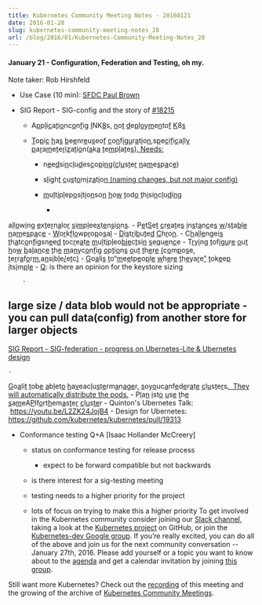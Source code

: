 ```yaml
---
title: Kubernetes Community Meeting Notes - 20160121
date: 2016-01-28
slug: kubernetes-community-meeting-notes_28
url: /blog/2016/01/Kubernetes-Community-Meeting-Notes_28
---
```

#### January 21 - Configuration, Federation and Testing, oh my.&nbsp;


Note taker: Rob Hirshfeld
  - Use Case (10 min): [SFDC Paul Brown](https://docs.google.com/a/google.com/presentation/d/1MEI97efplr3f-GDX1GcWGfkEuGKKV-4niu27kHOeMLk/edit?usp=sharing_eid&ts=56a114f8)
  - SIG Report - SIG-config and the story of [#18215](https://github.com/kubernetes/kubernetes/pull/18215)

    - A[p](https://github.com/kubernetes/kubernetes/pull/18215)p[l](https://github.com/kubernetes/kubernetes/pull/18215)i[c](https://github.com/kubernetes/kubernetes/pull/18215)a[t](https://github.com/kubernetes/kubernetes/pull/18215)i[o](https://github.com/kubernetes/kubernetes/pull/18215)n[](https://github.com/kubernetes/kubernetes/pull/18215)c[o](https://github.com/kubernetes/kubernetes/pull/18215)n[f](https://github.com/kubernetes/kubernetes/pull/18215)i[g](https://github.com/kubernetes/kubernetes/pull/18215) [I](https://github.com/kubernetes/kubernetes/pull/18215)N[](https://github.com/kubernetes/kubernetes/pull/18215)K[8](https://github.com/kubernetes/kubernetes/pull/18215)s[,](https://github.com/kubernetes/kubernetes/pull/18215) [n](https://github.com/kubernetes/kubernetes/pull/18215)o[t](https://github.com/kubernetes/kubernetes/pull/18215) [d](https://github.com/kubernetes/kubernetes/pull/18215)e[p](https://github.com/kubernetes/kubernetes/pull/18215)l[o](https://github.com/kubernetes/kubernetes/pull/18215)y[m](https://github.com/kubernetes/kubernetes/pull/18215)e[n](https://github.com/kubernetes/kubernetes/pull/18215)t[](https://github.com/kubernetes/kubernetes/pull/18215)o[f](https://github.com/kubernetes/kubernetes/pull/18215) [K](https://github.com/kubernetes/kubernetes/pull/18215)8[s](https://github.com/kubernetes/kubernetes/pull/18215)
    - [T](https://github.com/kubernetes/kubernetes/pull/18215)o[p](https://github.com/kubernetes/kubernetes/pull/18215)i[c](https://github.com/kubernetes/kubernetes/pull/18215) [h](https://github.com/kubernetes/kubernetes/pull/18215)a[s](https://github.com/kubernetes/kubernetes/pull/18215) [b](https://github.com/kubernetes/kubernetes/pull/18215)e[e](https://github.com/kubernetes/kubernetes/pull/18215)n[](https://github.com/kubernetes/kubernetes/pull/18215)r[e](https://github.com/kubernetes/kubernetes/pull/18215)u[s](https://github.com/kubernetes/kubernetes/pull/18215)e[](https://github.com/kubernetes/kubernetes/pull/18215)o[f](https://github.com/kubernetes/kubernetes/pull/18215) [c](https://github.com/kubernetes/kubernetes/pull/18215)o[n](https://github.com/kubernetes/kubernetes/pull/18215)f[i](https://github.com/kubernetes/kubernetes/pull/18215)g[u](https://github.com/kubernetes/kubernetes/pull/18215)r[a](https://github.com/kubernetes/kubernetes/pull/18215)t[i](https://github.com/kubernetes/kubernetes/pull/18215)o[n](https://github.com/kubernetes/kubernetes/pull/18215),[](https://github.com/kubernetes/kubernetes/pull/18215)s[p](https://github.com/kubernetes/kubernetes/pull/18215)e[c](https://github.com/kubernetes/kubernetes/pull/18215)i[f](https://github.com/kubernetes/kubernetes/pull/18215)i[c](https://github.com/kubernetes/kubernetes/pull/18215)a[l](https://github.com/kubernetes/kubernetes/pull/18215)l[y](https://github.com/kubernetes/kubernetes/pull/18215) [p](https://github.com/kubernetes/kubernetes/pull/18215)a[r](https://github.com/kubernetes/kubernetes/pull/18215)a[m](https://github.com/kubernetes/kubernetes/pull/18215)e[t](https://github.com/kubernetes/kubernetes/pull/18215)e[r](https://github.com/kubernetes/kubernetes/pull/18215)i[z](https://github.com/kubernetes/kubernetes/pull/18215)a[t](https://github.com/kubernetes/kubernetes/pull/18215)i[o](https://github.com/kubernetes/kubernetes/pull/18215)n[](https://github.com/kubernetes/kubernetes/pull/18215)([a](https://github.com/kubernetes/kubernetes/pull/18215)k[a](https://github.com/kubernetes/kubernetes/pull/18215) [t](https://github.com/kubernetes/kubernetes/pull/18215)e[m](https://github.com/kubernetes/kubernetes/pull/18215)p[l](https://github.com/kubernetes/kubernetes/pull/18215)a[t](https://github.com/kubernetes/kubernetes/pull/18215)e[s](https://github.com/kubernetes/kubernetes/pull/18215))[. Needs:](https://github.com/kubernetes/kubernetes/pull/18215)

      - n[e](https://github.com/kubernetes/kubernetes/pull/18215)e[d](https://github.com/kubernetes/kubernetes/pull/18215)s[](https://github.com/kubernetes/kubernetes/pull/18215)i[n](https://github.com/kubernetes/kubernetes/pull/18215)c[l](https://github.com/kubernetes/kubernetes/pull/18215)u[d](https://github.com/kubernetes/kubernetes/pull/18215)e[](https://github.com/kubernetes/kubernetes/pull/18215)s[c](https://github.com/kubernetes/kubernetes/pull/18215)o[p](https://github.com/kubernetes/kubernetes/pull/18215)i[n](https://github.com/kubernetes/kubernetes/pull/18215)g[](https://github.com/kubernetes/kubernetes/pull/18215)([c](https://github.com/kubernetes/kubernetes/pull/18215)l[u](https://github.com/kubernetes/kubernetes/pull/18215)s[t](https://github.com/kubernetes/kubernetes/pull/18215)e[r](https://github.com/kubernetes/kubernetes/pull/18215) [n](https://github.com/kubernetes/kubernetes/pull/18215)a[m](https://github.com/kubernetes/kubernetes/pull/18215)e[s](https://github.com/kubernetes/kubernetes/pull/18215)p[a](https://github.com/kubernetes/kubernetes/pull/18215)c[e](https://github.com/kubernetes/kubernetes/pull/18215))
      - s[l](https://github.com/kubernetes/kubernetes/pull/18215)i[g](https://github.com/kubernetes/kubernetes/pull/18215)h[t](https://github.com/kubernetes/kubernetes/pull/18215) [c](https://github.com/kubernetes/kubernetes/pull/18215)u[s](https://github.com/kubernetes/kubernetes/pull/18215)t[o](https://github.com/kubernetes/kubernetes/pull/18215)m[i](https://github.com/kubernetes/kubernetes/pull/18215)z[a](https://github.com/kubernetes/kubernetes/pull/18215)t[i](https://github.com/kubernetes/kubernetes/pull/18215)o[n (naming changes, but not major config)](https://github.com/kubernetes/kubernetes/pull/18215)
      - [m](https://github.com/kubernetes/kubernetes/pull/18215)u[l](https://github.com/kubernetes/kubernetes/pull/18215)t[i](https://github.com/kubernetes/kubernetes/pull/18215)p[l](https://github.com/kubernetes/kubernetes/pull/18215)e[](https://github.com/kubernetes/kubernetes/pull/18215)p[o](https://github.com/kubernetes/kubernetes/pull/18215)s[i](https://github.com/kubernetes/kubernetes/pull/18215)t[i](https://github.com/kubernetes/kubernetes/pull/18215)o[n](https://github.com/kubernetes/kubernetes/pull/18215)s[](https://github.com/kubernetes/kubernetes/pull/18215)o[n](https://github.com/kubernetes/kubernetes/pull/18215) [h](https://github.com/kubernetes/kubernetes/pull/18215)o[w](https://github.com/kubernetes/kubernetes/pull/18215) [t](https://github.com/kubernetes/kubernetes/pull/18215)o[](https://github.com/kubernetes/kubernetes/pull/18215)d[o](https://github.com/kubernetes/kubernetes/pull/18215) [t](https://github.com/kubernetes/kubernetes/pull/18215)h[i](https://github.com/kubernetes/kubernetes/pull/18215)s[](https://github.com/kubernetes/kubernetes/pull/18215)i[n](https://github.com/kubernetes/kubernetes/pull/18215)c[l](https://github.com/kubernetes/kubernetes/pull/18215)u[d](https://github.com/kubernetes/kubernetes/pull/18215)i[n](https://github.com/kubernetes/kubernetes/pull/18215)g[](https://github.com/kubernetes/kubernetes/pull/18215)

        -
a[l](https://github.com/kubernetes/kubernetes/pull/18215)l[o](https://github.com/kubernetes/kubernetes/pull/18215)w[i](https://github.com/kubernetes/kubernetes/pull/18215)n[g](https://github.com/kubernetes/kubernetes/pull/18215) [e](https://github.com/kubernetes/kubernetes/pull/18215)x[t](https://github.com/kubernetes/kubernetes/pull/18215)e[r](https://github.com/kubernetes/kubernetes/pull/18215)n[a](https://github.com/kubernetes/kubernetes/pull/18215)l[](https://github.com/kubernetes/kubernetes/pull/18215)o[r](https://github.com/kubernetes/kubernetes/pull/18215) [s](https://github.com/kubernetes/kubernetes/pull/18215)i[m](https://github.com/kubernetes/kubernetes/pull/18215)p[l](https://github.com/kubernetes/kubernetes/pull/18215)e[](https://github.com/kubernetes/kubernetes/pull/18215)e[x](https://github.com/kubernetes/kubernetes/pull/18215)t[e](https://github.com/kubernetes/kubernetes/pull/18215)n[s](https://github.com/kubernetes/kubernetes/pull/18215)i[o](https://github.com/kubernetes/kubernetes/pull/18215)n[s](https://github.com/kubernetes/kubernetes/pull/18215).
        -
P[e](https://github.com/kubernetes/kubernetes/pull/18215)t[S](https://github.com/kubernetes/kubernetes/pull/18215)e[t](https://github.com/kubernetes/kubernetes/pull/18215) [c](https://github.com/kubernetes/kubernetes/pull/18215)r[e](https://github.com/kubernetes/kubernetes/pull/18215)a[t](https://github.com/kubernetes/kubernetes/pull/18215)e[s](https://github.com/kubernetes/kubernetes/pull/18215) [i](https://github.com/kubernetes/kubernetes/pull/18215)n[s](https://github.com/kubernetes/kubernetes/pull/18215)t[a](https://github.com/kubernetes/kubernetes/pull/18215)n[c](https://github.com/kubernetes/kubernetes/pull/18215)e[s](https://github.com/kubernetes/kubernetes/pull/18215) [w](https://github.com/kubernetes/kubernetes/pull/18215)/[](https://github.com/kubernetes/kubernetes/pull/18215)s[t](https://github.com/kubernetes/kubernetes/pull/18215)a[b](https://github.com/kubernetes/kubernetes/pull/18215)l[e](https://github.com/kubernetes/kubernetes/pull/18215) [n](https://github.com/kubernetes/kubernetes/pull/18215)a[m](https://github.com/kubernetes/kubernetes/pull/18215)e[s](https://github.com/kubernetes/kubernetes/pull/18215)p[a](https://github.com/kubernetes/kubernetes/pull/18215)c[e](https://github.com/kubernetes/kubernetes/pull/18215)
        -
[W](https://github.com/kubernetes/kubernetes/pull/18215)o[r](https://github.com/kubernetes/kubernetes/pull/18215)k[f](https://github.com/kubernetes/kubernetes/pull/18215)l[o](https://github.com/kubernetes/kubernetes/pull/18215)w[](https://github.com/kubernetes/kubernetes/pull/18215)p[r](https://github.com/kubernetes/kubernetes/pull/18215)o[p](https://github.com/kubernetes/kubernetes/pull/18215)o[s](https://github.com/kubernetes/kubernetes/pull/18215)a[l](https://github.com/kubernetes/kubernetes/pull/18215)
        -
[D](https://github.com/kubernetes/kubernetes/pull/18215)i[s](https://github.com/kubernetes/kubernetes/pull/18215)t[r](https://github.com/kubernetes/kubernetes/pull/18215)i[b](https://github.com/kubernetes/kubernetes/pull/18215)u[t](https://github.com/kubernetes/kubernetes/pull/18215)e[d](https://github.com/kubernetes/kubernetes/pull/18215) [C](https://github.com/kubernetes/kubernetes/pull/18215)h[r](https://github.com/kubernetes/kubernetes/pull/18215)o[n](https://github.com/kubernetes/kubernetes/pull/18215).
      -
C[h](https://github.com/kubernetes/kubernetes/pull/18215)a[l](https://github.com/kubernetes/kubernetes/pull/18215)l[e](https://github.com/kubernetes/kubernetes/pull/18215)n[g](https://github.com/kubernetes/kubernetes/pull/18215)e[](https://github.com/kubernetes/kubernetes/pull/18215)i[s](https://github.com/kubernetes/kubernetes/pull/18215) [t](https://github.com/kubernetes/kubernetes/pull/18215)h[a](https://github.com/kubernetes/kubernetes/pull/18215)t[](https://github.com/kubernetes/kubernetes/pull/18215)c[o](https://github.com/kubernetes/kubernetes/pull/18215)n[f](https://github.com/kubernetes/kubernetes/pull/18215)i[g](https://github.com/kubernetes/kubernetes/pull/18215)s[](https://github.com/kubernetes/kubernetes/pull/18215)n[e](https://github.com/kubernetes/kubernetes/pull/18215)e[d](https://github.com/kubernetes/kubernetes/pull/18215) [t](https://github.com/kubernetes/kubernetes/pull/18215)o[](https://github.com/kubernetes/kubernetes/pull/18215)c[r](https://github.com/kubernetes/kubernetes/pull/18215)e[a](https://github.com/kubernetes/kubernetes/pull/18215)t[e](https://github.com/kubernetes/kubernetes/pull/18215) [m](https://github.com/kubernetes/kubernetes/pull/18215)u[l](https://github.com/kubernetes/kubernetes/pull/18215)t[i](https://github.com/kubernetes/kubernetes/pull/18215)p[l](https://github.com/kubernetes/kubernetes/pull/18215)e[](https://github.com/kubernetes/kubernetes/pull/18215)o[b](https://github.com/kubernetes/kubernetes/pull/18215)j[e](https://github.com/kubernetes/kubernetes/pull/18215)c[t](https://github.com/kubernetes/kubernetes/pull/18215)s[](https://github.com/kubernetes/kubernetes/pull/18215)i[n](https://github.com/kubernetes/kubernetes/pull/18215) [s](https://github.com/kubernetes/kubernetes/pull/18215)e[q](https://github.com/kubernetes/kubernetes/pull/18215)u[e](https://github.com/kubernetes/kubernetes/pull/18215)n[c](https://github.com/kubernetes/kubernetes/pull/18215)e
      -
T[r](https://github.com/kubernetes/kubernetes/pull/18215)y[i](https://github.com/kubernetes/kubernetes/pull/18215)n[g](https://github.com/kubernetes/kubernetes/pull/18215) [t](https://github.com/kubernetes/kubernetes/pull/18215)o[](https://github.com/kubernetes/kubernetes/pull/18215)f[i](https://github.com/kubernetes/kubernetes/pull/18215)g[u](https://github.com/kubernetes/kubernetes/pull/18215)r[e](https://github.com/kubernetes/kubernetes/pull/18215) [o](https://github.com/kubernetes/kubernetes/pull/18215)u[t](https://github.com/kubernetes/kubernetes/pull/18215) [h](https://github.com/kubernetes/kubernetes/pull/18215)o[w](https://github.com/kubernetes/kubernetes/pull/18215) [b](https://github.com/kubernetes/kubernetes/pull/18215)a[l](https://github.com/kubernetes/kubernetes/pull/18215)a[n](https://github.com/kubernetes/kubernetes/pull/18215)c[e](https://github.com/kubernetes/kubernetes/pull/18215) [t](https://github.com/kubernetes/kubernetes/pull/18215)h[e](https://github.com/kubernetes/kubernetes/pull/18215) [m](https://github.com/kubernetes/kubernetes/pull/18215)a[n](https://github.com/kubernetes/kubernetes/pull/18215)y[](https://github.com/kubernetes/kubernetes/pull/18215)c[o](https://github.com/kubernetes/kubernetes/pull/18215)n[f](https://github.com/kubernetes/kubernetes/pull/18215)i[g](https://github.com/kubernetes/kubernetes/pull/18215) [o](https://github.com/kubernetes/kubernetes/pull/18215)p[t](https://github.com/kubernetes/kubernetes/pull/18215)i[o](https://github.com/kubernetes/kubernetes/pull/18215)n[s](https://github.com/kubernetes/kubernetes/pull/18215) [o](https://github.com/kubernetes/kubernetes/pull/18215)u[t](https://github.com/kubernetes/kubernetes/pull/18215) [t](https://github.com/kubernetes/kubernetes/pull/18215)h[e](https://github.com/kubernetes/kubernetes/pull/18215)r[e](https://github.com/kubernetes/kubernetes/pull/18215) [(](https://github.com/kubernetes/kubernetes/pull/18215)c[o](https://github.com/kubernetes/kubernetes/pull/18215)m[p](https://github.com/kubernetes/kubernetes/pull/18215)o[s](https://github.com/kubernetes/kubernetes/pull/18215)e[,](https://github.com/kubernetes/kubernetes/pull/18215) [t](https://github.com/kubernetes/kubernetes/pull/18215)e[r](https://github.com/kubernetes/kubernetes/pull/18215)r[a](https://github.com/kubernetes/kubernetes/pull/18215)f[o](https://github.com/kubernetes/kubernetes/pull/18215)r[m](https://github.com/kubernetes/kubernetes/pull/18215),[](https://github.com/kubernetes/kubernetes/pull/18215)a[n](https://github.com/kubernetes/kubernetes/pull/18215)s[i](https://github.com/kubernetes/kubernetes/pull/18215)b[l](https://github.com/kubernetes/kubernetes/pull/18215)e[/](https://github.com/kubernetes/kubernetes/pull/18215)e[t](https://github.com/kubernetes/kubernetes/pull/18215)c[)](https://github.com/kubernetes/kubernetes/pull/18215)
      -
[G](https://github.com/kubernetes/kubernetes/pull/18215)o[a](https://github.com/kubernetes/kubernetes/pull/18215)l[](https://github.com/kubernetes/kubernetes/pull/18215)i[s](https://github.com/kubernetes/kubernetes/pull/18215) [t](https://github.com/kubernetes/kubernetes/pull/18215)o[](https://github.com/kubernetes/kubernetes/pull/18215)“[m](https://github.com/kubernetes/kubernetes/pull/18215)e[e](https://github.com/kubernetes/kubernetes/pull/18215)t[](https://github.com/kubernetes/kubernetes/pull/18215)p[e](https://github.com/kubernetes/kubernetes/pull/18215)o[p](https://github.com/kubernetes/kubernetes/pull/18215)l[e](https://github.com/kubernetes/kubernetes/pull/18215) [w](https://github.com/kubernetes/kubernetes/pull/18215)h[e](https://github.com/kubernetes/kubernetes/pull/18215)r[e](https://github.com/kubernetes/kubernetes/pull/18215) [t](https://github.com/kubernetes/kubernetes/pull/18215)h[e](https://github.com/kubernetes/kubernetes/pull/18215)y[](https://github.com/kubernetes/kubernetes/pull/18215)a[r](https://github.com/kubernetes/kubernetes/pull/18215)e[”](https://github.com/kubernetes/kubernetes/pull/18215) [t](https://github.com/kubernetes/kubernetes/pull/18215)o[](https://github.com/kubernetes/kubernetes/pull/18215)k[e](https://github.com/kubernetes/kubernetes/pull/18215)e[p](https://github.com/kubernetes/kubernetes/pull/18215) [i](https://github.com/kubernetes/kubernetes/pull/18215)t[](https://github.com/kubernetes/kubernetes/pull/18215)s[i](https://github.com/kubernetes/kubernetes/pull/18215)m[p](https://github.com/kubernetes/kubernetes/pull/18215)l[e](https://github.com/kubernetes/kubernetes/pull/18215)
      -
[Q](https://github.com/kubernetes/kubernetes/pull/18215): is there an opinion for the keystore sizing

        -
large size / data blob would not be appropriate
        -
you can pull data(config) from another store for larger objects
  -
[SIG Report - SIG-federation - progress on Ubernetes-Lite & Ubernetes design](https://github.com/kubernetes/kubernetes/pull/18215)

    -
[G](https://github.com/kubernetes/kubernetes/pull/18215)o[a](https://github.com/kubernetes/kubernetes/pull/18215)l[](https://github.com/kubernetes/kubernetes/pull/18215)i[t](https://github.com/kubernetes/kubernetes/pull/18215) [t](https://github.com/kubernetes/kubernetes/pull/18215)o[](https://github.com/kubernetes/kubernetes/pull/18215)b[e](https://github.com/kubernetes/kubernetes/pull/18215) [a](https://github.com/kubernetes/kubernetes/pull/18215)b[l](https://github.com/kubernetes/kubernetes/pull/18215)e[](https://github.com/kubernetes/kubernetes/pull/18215)t[o](https://github.com/kubernetes/kubernetes/pull/18215) [h](https://github.com/kubernetes/kubernetes/pull/18215)a[v](https://github.com/kubernetes/kubernetes/pull/18215)e[](https://github.com/kubernetes/kubernetes/pull/18215)a[](https://github.com/kubernetes/kubernetes/pull/18215)c[l](https://github.com/kubernetes/kubernetes/pull/18215)u[s](https://github.com/kubernetes/kubernetes/pull/18215)t[e](https://github.com/kubernetes/kubernetes/pull/18215)r[](https://github.com/kubernetes/kubernetes/pull/18215)m[a](https://github.com/kubernetes/kubernetes/pull/18215)n[a](https://github.com/kubernetes/kubernetes/pull/18215)g[e](https://github.com/kubernetes/kubernetes/pull/18215)r[,](https://github.com/kubernetes/kubernetes/pull/18215) [s](https://github.com/kubernetes/kubernetes/pull/18215)o[](https://github.com/kubernetes/kubernetes/pull/18215)y[o](https://github.com/kubernetes/kubernetes/pull/18215)u[](https://github.com/kubernetes/kubernetes/pull/18215)c[a](https://github.com/kubernetes/kubernetes/pull/18215)n[](https://github.com/kubernetes/kubernetes/pull/18215)f[e](https://github.com/kubernetes/kubernetes/pull/18215)d[e](https://github.com/kubernetes/kubernetes/pull/18215)r[a](https://github.com/kubernetes/kubernetes/pull/18215)t[e](https://github.com/kubernetes/kubernetes/pull/18215) [c](https://github.com/kubernetes/kubernetes/pull/18215)l[u](https://github.com/kubernetes/kubernetes/pull/18215)s[t](https://github.com/kubernetes/kubernetes/pull/18215)e[r](https://github.com/kubernetes/kubernetes/pull/18215)s[. &nbsp;They will automatically distribute the pods.](https://github.com/kubernetes/kubernetes/pull/18215)
    -
P[l](https://github.com/kubernetes/kubernetes/pull/18215)a[n](https://github.com/kubernetes/kubernetes/pull/18215) [i](https://github.com/kubernetes/kubernetes/pull/18215)s[](https://github.com/kubernetes/kubernetes/pull/18215)t[o](https://github.com/kubernetes/kubernetes/pull/18215) [u](https://github.com/kubernetes/kubernetes/pull/18215)s[e](https://github.com/kubernetes/kubernetes/pull/18215) [t](https://github.com/kubernetes/kubernetes/pull/18215)h[e](https://github.com/kubernetes/kubernetes/pull/18215) [s](https://github.com/kubernetes/kubernetes/pull/18215)a[m](https://github.com/kubernetes/kubernetes/pull/18215)e[](https://github.com/kubernetes/kubernetes/pull/18215)A[P](https://github.com/kubernetes/kubernetes/pull/18215)I[](https://github.com/kubernetes/kubernetes/pull/18215)f[o](https://github.com/kubernetes/kubernetes/pull/18215)r[](https://github.com/kubernetes/kubernetes/pull/18215)t[h](https://github.com/kubernetes/kubernetes/pull/18215)e[](https://github.com/kubernetes/kubernetes/pull/18215)m[a](https://github.com/kubernetes/kubernetes/pull/18215)s[t](https://github.com/kubernetes/kubernetes/pull/18215)e[r](https://github.com/kubernetes/kubernetes/pull/18215) [c](https://github.com/kubernetes/kubernetes/pull/18215)l[u](https://github.com/kubernetes/kubernetes/pull/18215)s[te](https://github.com/kubernetes/kubernetes/pull/18215)r
    - Quinton's Ubernetes Talk: &nbsp;https://youtu.be/L2ZK24JojB4
    - Design for Ubernetes: https://github.com/kubernetes/kubernetes/pull/19313


  - Conformance testing Q+A [Isaac Hollander McCreery]

    - status on conformance testing for release process

      - expect to be forward compatible but not backwards
    - is there interest for a sig-testing meeting
    - testing needs to a higher priority for the project
    - lots of focus on trying to make this a higher priority
To get involved in the Kubernetes community consider joining our [Slack channel](http://slack.k8s.io/), taking a look at the [Kubernetes project](https://github.com/kubernetes/) on GitHub, or join the [Kubernetes-dev Google group](https://groups.google.com/forum/#!forum/kubernetes-dev). If you’re really excited, you can do all of the above and join us for the next community conversation -- January 27th, 2016. Please add yourself or a topic you want to know about to the [agenda](https://docs.google.com/document/d/1VQDIAB0OqiSjIHI8AWMvSdceWhnz56jNpZrLs6o7NJY/edit) and get a calendar invitation by joining [this group](https://groups.google.com/forum/#!forum/kubernetes-community-video-chat).  



Still want more Kubernetes? Check out the [recording](https://www.youtube.com/watch?v=izQLFx_6kwY&feature=youtu.be&list=PL69nYSiGNLP1pkHsbPjzAewvMgGUpkCnJ) of this meeting and the growing of the archive of [Kubernetes Community Meetings](https://www.youtube.com/playlist?list=PL69nYSiGNLP1pkHsbPjzAewvMgGUpkCnJ).
